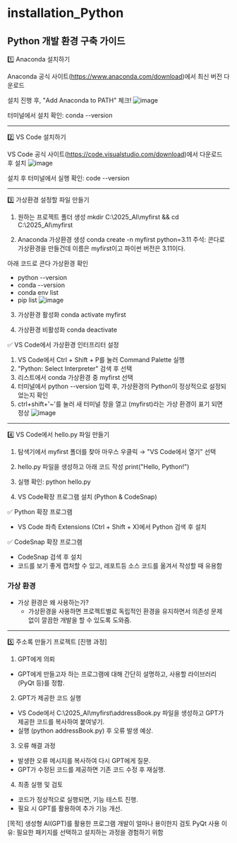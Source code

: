 # installation_Python

## Python 개발 환경 구축 가이드

1️⃣ Anaconda 설치하기

Anaconda 공식 사이트(https://www.anaconda.com/download)에서 최신 버전 다운로드

설치 진행 후, "Add Anaconda to PATH" 체크!
![image](https://github.com/user-attachments/assets/5e621e1c-ed01-4ee6-b9dc-61d78d32e2d0)

터미널에서 설치 확인:
conda --version

----------------------------------------------------------------------------------------------------------------------------------------------------------

2️⃣ VS Code 설치하기

VS Code 공식 사이트(https://code.visualstudio.com/download)에서 다운로드 후 설치
![image](https://github.com/user-attachments/assets/3834e51e-912d-4b22-894d-00258ab41ee8)

설치 후 터미널에서 실행 확인:
code --version

----------------------------------------------------------------------------------------------------------------------------------------------------------

3️⃣ 가상환경 설정할 파일 만들기

1. 원하는 프로젝트 폴더 생성
mkdir C:\2025_AI\myfirst && cd C:\2025_AI\myfirst

2. Anaconda 가상환경 생성
conda create -n myfirst python=3.11
주석: 콘다로 가상환경을 만들건데 이름은 myfirst이고 파이썬 버전은 3.11이다.

아래 코드로 콘다 가상환경 확인
  - python --version
  - conda --version
  - conda env list
  - pip list 
![image](https://github.com/user-attachments/assets/0bdf01f3-4695-48a3-b744-19e5c61245fd)

3. 가상환경 활성화
conda activate myfirst

4. 가상환경 비활성화
conda deactivate

✅ VS Code에서 가상환경 인터프리터 설정

  1. VS Code에서 Ctrl + Shift + P를 눌러 Command Palette 실행
  2. "Python: Select Interpreter" 검색 후 선택
  3. 리스트에서 conda 가상환경 중 myfirst 선택
  4. 터미널에서 python --version 입력 후, 가상환경의 Python이 정상적으로 설정되었는지 확인
  5. ctrl+shift+'~'를 눌러 새 터미널 창을 열고 (myfirst)라는 가상 환경이 표기 되면 정상
     ![image](https://github.com/user-attachments/assets/e9e122ac-ff2b-41a8-aa5f-449bf2f95dc1)

----------------------------------------------------------------------------------------------------------------------------------------------------------

4️⃣ VS Code에서 hello.py 파일 만들기

1. 탐색기에서 myfirst 폴더를 찾아 마우스 우클릭 → "VS Code에서 열기" 선택

2. hello.py 파일을 생성하고 아래 코드 작성
print("Hello, Python!")

3. 실행 확인:
python hello.py

4. VS Code확장 프로그램 설치 (Python & CodeSnap)

✅ Python 확장 프로그램
- VS Code 좌측 Extensions (Ctrl + Shift + X)에서 Python 검색 후 설치

✅ CodeSnap 확장 프로그램
- CodeSnap 검색 후 설치
- 코드를 보기 좋게 캡처할 수 있고, 레포트등 소스 코드를 옮겨서 작성할 때 유용함

### 가상 환경
- 가상 환경은 왜 사용하는가?
  - 가상환경을 사용하면 프로젝트별로 독립적인 환경을 유지하면서 의존성 문제 없이 깔끔한 개발을 할 수 있도록 도와줌.

----------------------------------------------------------------------------------------------------------------------------------------------------------

5️⃣ 주소록 만들기 프로젝트
[진행 과정]

1. GPT에게 의뢰
  - GPT에게 만들고자 하는 프로그램에 대해 간단히 설명하고, 사용할 라이브러리(PyQt 등)를 정함.

2. GPT가 제공한 코드 실행
  - VS Code에서 C:\2025_AI\myfirst\addressBook.py 파일을 생성하고 GPT가 제공한 코드를 복사하여 붙여넣기.
  - 실행 (python addressBook.py) 후 오류 발생 예상.

3. 오류 해결 과정
  - 발생한 오류 메시지를 복사하여 다시 GPT에게 질문.
  - GPT가 수정된 코드를 제공하면 기존 코드 수정 후 재실행.

4. 최종 실행 및 검토
  - 코드가 정상적으로 실행되면, 기능 테스트 진행.
  - 필요 시 GPT를 활용하여 추가 기능 개선.

[목적]
생성형 AI(GPT)를 활용한 프로그램 개발이 얼마나 용이한지 검토
PyQt 사용 이유: 필요한 패키지를 선택하고 설치하는 과정을 경험하기 위함

